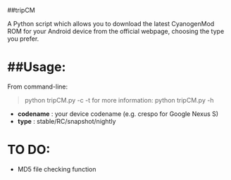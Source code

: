 ##tripCM

A Python script which allows you to download the latest CyanogenMod ROM for your Android device from the official webpage, choosing the type you prefer.


##Usage:
======

From command-line:

> python tripCM.py -c <codename> -t <type>
> for more information: python tripCM.py -h

* **codename** : your device codename (e.g. crespo for Google Nexus S)
* **type** : stable/RC/snapshot/nightly



TO DO:
======

* MD5 file checking function
